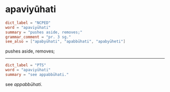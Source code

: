 # apaviyūhati

``` toml
dict_label = "NCPED"
word = "apaviyūhati"
summary = "pushes aside, removes;"
grammar_comment = "pr. 3 sg."
see_also = ["apabyūhati", "apabbūhati", "apabyūheti"]
```

pushes aside, removes;

--------------------

``` toml
dict_label = "PTS"
word = "apaviyūhati"
summary = "see appabbūhati."
```

see *appabbūhati*.

